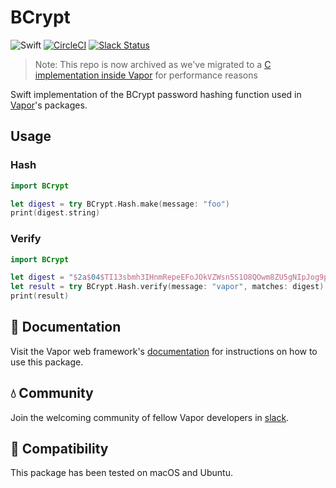 # BCrypt

![Swift](http://img.shields.io/badge/swift-3.1-brightgreen.svg)
[![CircleCI](https://circleci.com/gh/vapor/bcrypt.svg?style=shield)](https://circleci.com/gh/vapor/bcrypt)
[![Slack Status](http://vapor.team/badge.svg)](http://vapor.team)

> Note: This repo is now archived as we've migrated to a [C implementation inside Vapor](https://github.com/vapor/vapor/tree/4.84.6/Sources/CVaporBcrypt) for performance reasons


Swift implementation of the BCrypt password hashing function used in [Vapor](https://github.com/vapor/vapor)'s packages.

## Usage

### Hash

```swift
import BCrypt

let digest = try BCrypt.Hash.make(message: "foo")
print(digest.string)
```

### Verify

```swift
import BCrypt

let digest = "$2a$04$TI13sbmh3IHnmRepeEFoJOkVZWsn5S1O8QOwm8ZU5gNIpJog9pXZm"
let result = try BCrypt.Hash.verify(message: "vapor", matches: digest)
print(result)
```

## 📖 Documentation

Visit the Vapor web framework's [documentation](https://docs.vapor.codes) for instructions on how to use this package. 

## 💧 Community

Join the welcoming community of fellow Vapor developers in [slack](http://vapor.team).

## 🔧 Compatibility

This package has been tested on macOS and Ubuntu.
